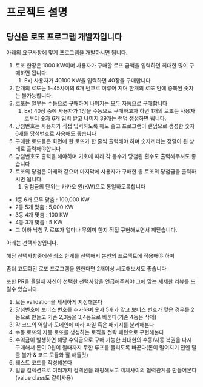 # 프로젝트 설명

## **당신은 로또 프로그램 개발자입니다**

아래의 요구사항에 맞게 프로그램을 개발하시면 됩니다.

1. 로또 한장은 1000 KW이며 사용자가 구매할 로또 금액을 입력하면 최대한 많이 구매하면 됩니다.
   1. Ex) 사용자가 40100 KW을 입력하면 40장을 구매합니다
2. 한개의 로또는 1~45사이의 6개 번호로 이루어 지며 한개의 로또 안에 중복된 숫자는 불가능합니다.
3. 로또는 일부는 수동으로 구매하며 나머지는 모두 자동으로 구매합니다
   1. Ex) 40장 중에 사용자가 1장을 수동으로 구매하고자 하면 1개의 로또는 사용자로부터 숫자 6개 입력 받고 나머지 39개는 랜덤 생성하면 됩니다.
4. 당첨번호는 사용자가 직접 입력하도록 해도 좋고 프로그램이 랜덤으로 생성한 숫자 6개를 당첨번호로 사용해도 좋습니다
5. 구매한 로또들은 화면에 한 로또가 한 줄씩 출력해야 하며 숫자끼리는 정렬이 된 상태로 출력해야합니다
6. 당첨번호도 출력을 해야하며 기호에 따라 각 등수가 당첨된 횟수도 출력해주셔도 좋습니다
7. 로또의 당첨은 아래와 같으며 마지막에 사용자가 구매한 총 로또의 당첨금을 출력하시면 됩니다.
   1. 당첨금의 단위는 카카오 원(KW)으로 통일하도록합니다

- 1등 6개 모두 맞춤 : 100,000 KW
- 2등 5개 맞춤 : 5,000 KW
- 3등 4개 맞춤 : 100 KW
- 4등 3개 맞춤 : 5 KW
- 그 이하 낙첨 7. 로또가 얼마나 무의미 한지 직접 구현해보면서 깨닫습니다.

아래는 선택사항입니다.

해당 선택사항중에선 최소 한개를 선택해서 본인의 프로젝트에 적용해야 하며

좀더 고도화된 로또 프로그램을 원한다면 2개이상 시도해보셔도 좋습니다

또한 PR을 올릴때 자신이 선택한 선택사항을 언급해주셔야 그에 맞는 세세한 리뷰를 드릴수 있습니다.

1. 모든 validation을 세세하게 지정해본다
2. 당첨번호에 보너스 번호를 추가하며 숫자 5개가 맞고 보너스 번호가 맞은 경우를 2등으로 만들고 기존 2,3등을 3,4등으로 바꾼다(기존 4등은 삭제)
3. 각 코드의 역할과 도메인에 따라 파일 혹은 패키지를 분리해본다
4. 수동 로또와 자동 로또를 생성하는 로직을 전략 패턴으로 구현해본다
5. 수익금이 발생하면 해당 수익금으로 구매 가능한 최대한의 수동/자동 복권을 다시 구매해서 돈이 0원이 될때까지 무한 루프를 돌리도록 바꾼다(돈이 떨어지기 전엔 탈출 불가 & 코드 모듈화 잘 해둘것)
6. 테스트 코드를 작성해본다
7. 일급 컬렉션으로 여러가지 컬렉션을 래핑해보고 객체사이의 협력관계를 만들어본다(value class도 같이사용)
